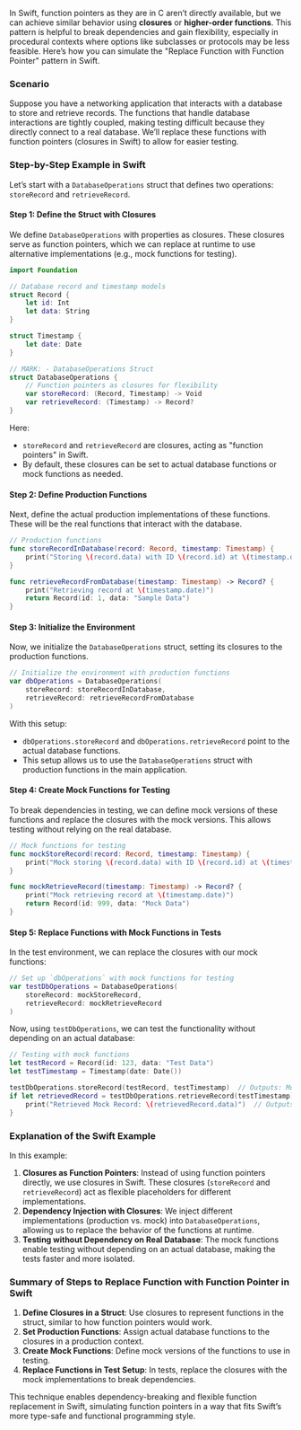 In Swift, function pointers as they are in C aren’t directly available, but we can achieve similar behavior using **closures** or **higher-order functions**. This pattern is helpful to break dependencies and gain flexibility, especially in procedural contexts where options like subclasses or protocols may be less feasible. Here’s how you can simulate the "Replace Function with Function Pointer" pattern in Swift.

### Scenario

Suppose you have a networking application that interacts with a database to store and retrieve records. The functions that handle database interactions are tightly coupled, making testing difficult because they directly connect to a real database. We’ll replace these functions with function pointers (closures in Swift) to allow for easier testing.

### Step-by-Step Example in Swift

Let’s start with a `DatabaseOperations` struct that defines two operations: `storeRecord` and `retrieveRecord`.

#### Step 1: Define the Struct with Closures

We define `DatabaseOperations` with properties as closures. These closures serve as function pointers, which we can replace at runtime to use alternative implementations (e.g., mock functions for testing).

```swift
import Foundation

// Database record and timestamp models
struct Record {
    let id: Int
    let data: String
}

struct Timestamp {
    let date: Date
}

// MARK: - DatabaseOperations Struct
struct DatabaseOperations {
    // Function pointers as closures for flexibility
    var storeRecord: (Record, Timestamp) -> Void
    var retrieveRecord: (Timestamp) -> Record?
}
```

Here:
- `storeRecord` and `retrieveRecord` are closures, acting as "function pointers" in Swift.
- By default, these closures can be set to actual database functions or mock functions as needed.

#### Step 2: Define Production Functions

Next, define the actual production implementations of these functions. These will be the real functions that interact with the database.

```swift
// Production functions
func storeRecordInDatabase(record: Record, timestamp: Timestamp) {
    print("Storing \(record.data) with ID \(record.id) at \(timestamp.date)")
}

func retrieveRecordFromDatabase(timestamp: Timestamp) -> Record? {
    print("Retrieving record at \(timestamp.date)")
    return Record(id: 1, data: "Sample Data")
}
```

#### Step 3: Initialize the Environment

Now, we initialize the `DatabaseOperations` struct, setting its closures to the production functions.

```swift
// Initialize the environment with production functions
var dbOperations = DatabaseOperations(
    storeRecord: storeRecordInDatabase,
    retrieveRecord: retrieveRecordFromDatabase
)
```

With this setup:
- `dbOperations.storeRecord` and `dbOperations.retrieveRecord` point to the actual database functions.
- This setup allows us to use the `DatabaseOperations` struct with production functions in the main application.

#### Step 4: Create Mock Functions for Testing

To break dependencies in testing, we can define mock versions of these functions and replace the closures with the mock versions. This allows testing without relying on the real database.

```swift
// Mock functions for testing
func mockStoreRecord(record: Record, timestamp: Timestamp) {
    print("Mock storing \(record.data) with ID \(record.id) at \(timestamp.date)")
}

func mockRetrieveRecord(timestamp: Timestamp) -> Record? {
    print("Mock retrieving record at \(timestamp.date)")
    return Record(id: 999, data: "Mock Data")
}
```

#### Step 5: Replace Functions with Mock Functions in Tests

In the test environment, we can replace the closures with our mock functions:

```swift
// Set up `dbOperations` with mock functions for testing
var testDbOperations = DatabaseOperations(
    storeRecord: mockStoreRecord,
    retrieveRecord: mockRetrieveRecord
)
```

Now, using `testDbOperations`, we can test the functionality without depending on an actual database:

```swift
// Testing with mock functions
let testRecord = Record(id: 123, data: "Test Data")
let testTimestamp = Timestamp(date: Date())

testDbOperations.storeRecord(testRecord, testTimestamp)  // Outputs: Mock storing Test Data with ID 123
if let retrievedRecord = testDbOperations.retrieveRecord(testTimestamp) {
    print("Retrieved Mock Record: \(retrievedRecord.data)")  // Outputs: Retrieved Mock Record: Mock Data
}
```

### Explanation of the Swift Example

In this example:
1. **Closures as Function Pointers**: Instead of using function pointers directly, we use closures in Swift. These closures (`storeRecord` and `retrieveRecord`) act as flexible placeholders for different implementations.
2. **Dependency Injection with Closures**: We inject different implementations (production vs. mock) into `DatabaseOperations`, allowing us to replace the behavior of the functions at runtime.
3. **Testing without Dependency on Real Database**: The mock functions enable testing without depending on an actual database, making the tests faster and more isolated.

### Summary of Steps to Replace Function with Function Pointer in Swift

1. **Define Closures in a Struct**: Use closures to represent functions in the struct, similar to how function pointers would work.
2. **Set Production Functions**: Assign actual database functions to the closures in a production context.
3. **Create Mock Functions**: Define mock versions of the functions to use in testing.
4. **Replace Functions in Test Setup**: In tests, replace the closures with the mock implementations to break dependencies.

This technique enables dependency-breaking and flexible function replacement in Swift, simulating function pointers in a way that fits Swift’s more type-safe and functional programming style.

